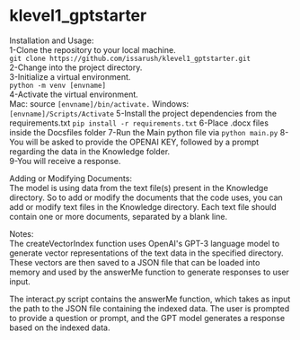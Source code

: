 # klevel1_gptstarter
Installation and Usage:  
1-Clone the repository to your local machine.  
`git clone https://github.com/issarush/klevel1_gptstarter.git`   
2-Change into the project directory.  
3-Initialize a virtual environment.  
`python -m venv [envname]`   
4-Activate the virtual environment.   
Mac: source `[envname]/bin/activate.` 
Windows: `[envname]/Scripts/Activate` 
5-Install the project dependencies from the requirements.txt `pip install -r requirements.txt`
6-Place .docx files inside the Docsfiles folder
7-Run the Main python file via `python main.py`
8-You will be asked to provide the OPENAI KEY, followed by a prompt regarding the data in the Knowledge folder.  
9-You will receive a response.  

Adding or Modifying Documents:  
The model is using data from the text file(s) present in the Knowledge directory. So to add or modify the documents that the code uses, you can add or modify text files in the Knowledge directory. Each text file should contain one or more documents, separated by a blank line.  

Notes:  
The createVectorIndex function uses OpenAI's GPT-3 language model to generate vector representations of the text data in the specified directory. These vectors are then saved to a JSON file that can be loaded into memory and used by the answerMe function to generate responses to user input.

The interact.py script contains the answerMe function, which takes as input the path to the JSON file containing the indexed data. The user is prompted to provide a question or prompt, and the GPT model generates a response based on the indexed data.
